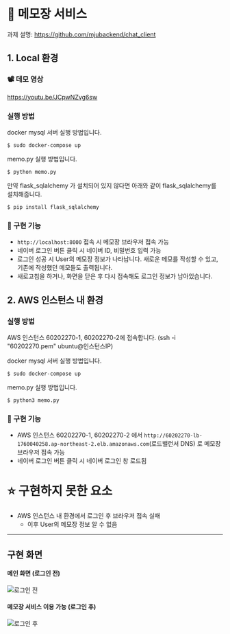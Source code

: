 # 📝 메모장 서비스
과제 설명: https://github.com/mjubackend/chat_client
## 1. Local 환경

### 📽️ 데모 영상
https://youtu.be/JCpwNZvg6sw

### 실행 방법
docker mysql 서버 실행 방법입니다.
```
$ sudo docker-compose up
```

memo.py 실행 방법입니다.
```
$ python memo.py
```

만약 flask_sqlalchemy 가 설치되어 있지 않다면 아래와 같이 flask_sqlalchemy를 설치해줍니다.
```
$ pip install flask_sqlalchemy
```

### 📑 구현 기능
* `http://localhost:8000` 접속 시 메모장 브라우저 접속 가능
* 네이버 로그인 버튼 클릭 시 네이버 ID, 비밀번호 입력 가능
* 로그인 성공 시 User의 메모장 정보가 나타납니다. 새로운 메모를 작성할 수 있고, 기존에 작성했던 메모들도 출력됩니다.
* 새로고침을 하거나, 화면을 닫은 후 다시 접속해도 로그인 정보가 남아있습니다.


## 2. AWS 인스턴스 내 환경

### 실행 방법
AWS 인스턴스 60202270-1, 60202270-2에 접속합니다. (ssh -i "60202270.pem" ubuntu@인스턴스IP)

docker mysql 서버 실행 방법입니다.
```
$ sudo docker-compose up
```

memo.py 실행 방법입니다.
```
$ python3 memo.py
```

### 📑 구현 기능
* AWS 인스턴스 60202270-1, 60202270-2 에서 `http://60202270-lb-1760040258.ap-northeast-2.elb.amazonaws.com`(로드밸런서 DNS) 로 메모장 브라우저 접속 가능
* 네이버 로그인 버튼 클릭 시 네이버 로그인 창 로드됨

#  ⭐ 구현하지 못한 요소
* AWS 인스턴스 내 환경에서 로그인 후 브라우저 접속 실패
    * 이후 User의 메모장 정보 알 수 없음

-----------------------------------

## 구현 화면
#### 메인 화면 (로그인 전)
![로그인 전](https://postfiles.pstatic.net/MjAyNDA1MDJfMTcw/MDAxNzE0NTg3MDM1OTA3.kE2GaNOc9IN_ZEo7aOQzUAjEV2r-xPYEktheEJglWrEg.Bqzit0xVwIUD5Xm2MJy1rwa32DwsBJVDlbzXzYZfiB0g.PNG/image.png?type=w966)

#### 메모장 서비스 이용 가능 (로그인 후)
![로그인 후](https://postfiles.pstatic.net/MjAyNDA1MDJfMTEx/MDAxNzE0NTg3OTM4MjYz.dXB13rqDnFqJtrl3NIbzWh412lLSRWu7PM96mjVZnIgg.3I76FaO0bWtuVQ6q0SKHHAAYQgZfCLSoF1s5jK-pUfMg.PNG/image.png?type=w966)
